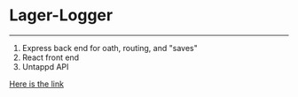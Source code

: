 # Lager-Logger
---
1. Express back end for oath, routing, and "saves"
2. React front end
3. Untappd API

[Here is the link](https://lagerlog.herokuapp.com/)
